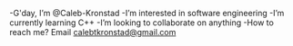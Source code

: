 -G'day, I’m @Caleb-Kronstad
-I’m interested in software engineering
-I’m currently learning C++
-I’m looking to collaborate on anything
-How to reach me? Email calebtkronstad@gmail.com
